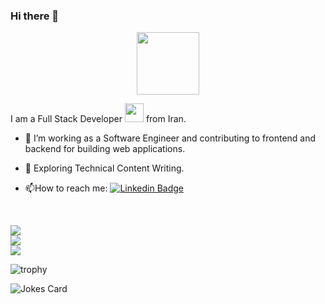 ### Hi there 👋

<div id="header" align="center">
  <img src="https://media.giphy.com/media/M9gbBd9nbDrOTu1Mqx/giphy.gif" width="100"/>
</div>

I am a Full Stack Developer <img src="https://media.giphy.com/media/WUlplcMpOCEmTGBtBW/giphy.gif" width="30"> from Iran. 

- :telescope: I’m working as a Software Engineer and contributing to frontend and backend for building web applications.

- :seedling: Exploring Technical Content Writing.

- :mailbox:How to reach me: [![Linkedin Badge](https://img.shields.io/badge/-amirhosseinbaderan-blue?style=flat&logo=Linkedin&logoColor=white)](https://www.linkedin.com/in/amir-hossein-baderan-9018b9213 )
<br>

![](https://github-readme-stats.vercel.app/api?username=amir-hossin-pr&theme=dark&hide_border=false&include_all_commits=true&count_private=true)<br/>
![](https://github-readme-streak-stats.herokuapp.com/?user=amir-hossin-pr&theme=dark&hide_border=false)<br/>
![](https://github-readme-stats.vercel.app/api/top-langs/?username=amir-hossin-pr&theme=dark&hide_border=false&include_all_commits=true&count_private=true&layout=compact&langs_count=15)


![trophy](https://github-profile-trophy.vercel.app/?username=amir-hossin-pr)

![Jokes Card](https://readme-jokes.vercel.app/api)
